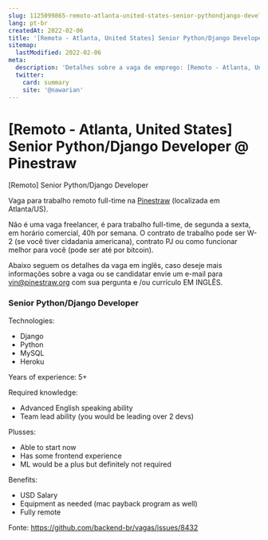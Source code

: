 ```yaml
---
slug: 1125099865-remoto-atlanta-united-states-senior-pythondjango-developer-at-pinestraw
lang: pt-br
createdAt: 2022-02-06
title: '[Remoto - Atlanta, United States] Senior Python/Django Developer @ Pinestraw - Vaga de Emprego'
sitemap:
  lastModified: 2022-02-06
meta:
  description: 'Detalhes sobre a vaga de emprego: [Remoto - Atlanta, United States] Senior Python/Django Developer @ Pinestraw'
  twitter:
    card: summary
    site: '@nawarian'
---
```


# [Remoto - Atlanta, United States] Senior Python/Django Developer @ Pinestraw

[Remoto] Senior Python/Django Developer

Vaga para trabalho remoto full-time na [Pinestraw](https://www.pinestraw.enterprises/) (localizada em Atlanta/US).

Não é uma vaga freelancer, é para trabalho full-time, de segunda a sexta, em horário comercial, 40h por semana. O contrato de trabalho pode ser W-2 (se você tiver cidadania americana), contrato PJ ou como funcionar melhor para você (pode ser até por bitcoin).

Abaixo seguem os detalhes da vaga em inglês, caso deseje mais informações sobre a vaga ou se candidatar envie um e-mail para [vin@pinestraw.org](mailto:vin@pinestraw.org) com sua pergunta e /ou currículo EM INGLÊS.

### Senior Python/Django Developer

Technologies:
- Django
- Python
- MySQL
- Heroku

Years of experience: 5+

Required knowledge: 
- Advanced English speaking ability
- Team lead ability (you would be leading over 2 devs)

Plusses:
- Able to start now
- Has some frontend experience
- ML would be a plus but definitely not required

Benefits:
- USD Salary
- Equipment as needed (mac payback program as well)
- Fully remote


Fonte: https://github.com/backend-br/vagas/issues/8432